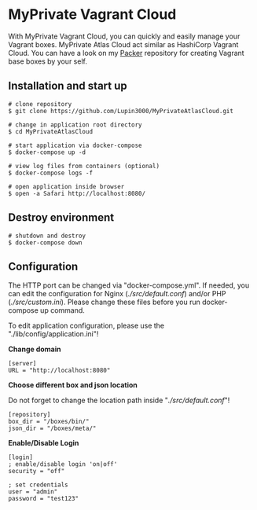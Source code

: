 # MyPrivate Vagrant Cloud

With MyPrivate Vagrant Cloud, you can quickly and easily manage your Vagrant boxes. MyPrivate Atlas Cloud act similar as HashiCorp Vagrant Cloud. You can have a look on my [Packer](https://github.com/Lupin3000/Packer) repository for creating Vagrant base boxes by your self.

## Installation and start up

```shell
# clone repository
$ git clone https://github.com/Lupin3000/MyPrivateAtlasCloud.git

# change in application root directory
$ cd MyPrivateAtlasCloud

# start application via docker-compose
$ docker-compose up -d

# view log files from containers (optional)
$ docker-compose logs -f

# open application inside browser
$ open -a Safari http://localhost:8080/
```

## Destroy environment

```shell
# shutdown and destroy
$ docker-compose down
```

## Configuration

The HTTP port can be changed via "docker-compose.yml". If needed, you can edit the configuration for Nginx (_./src/default.conf_) and/or PHP (_./src/custom.ini_). Please change these files before you run docker-compose up command.

To edit application configuration, please use the "./lib/config/application.ini"! 

**Change domain**

```
[server]
URL = "http://localhost:8080"
```

**Choose different box and json location**

Do not forget to change the location path inside "_./src/default.conf_"!

```
[repository]
box_dir = "/boxes/bin/"
json_dir = "/boxes/meta/"
```

**Enable/Disable Login**

```
[login]
; enable/disable login 'on|off'
security = "off"

; set credentials
user = "admin"
password = "test123"
```
